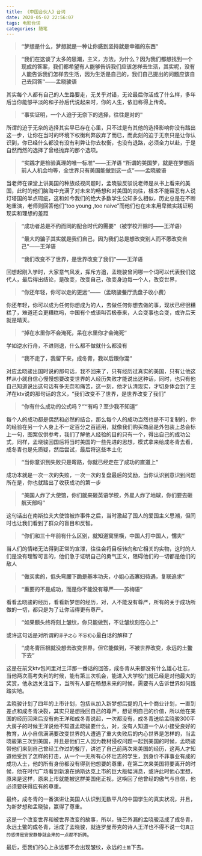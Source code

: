 ```yaml
---
title: 《中国合伙人》台词
date: 2020-05-02 22:56:07
tags: 电影台词
categories: 随笔
---
```




> **“梦想是什么，梦想就是一种让你感到坚持就是幸福的东西”**




> **“我们在这谈了太多的思潮，主义，方法，为什么？因为我们都想找到一个现成的答案，我们都希望有人能够告诉我们应该怎样去生活，其实呢，没有人能告诉我们怎样去生活，因为生活是自己的，我们自己提出的问题应该自己去回答”——孟晓骏语**

其实每个人都有自己的人生路要走，无关乎对错，无论最后你活成了什么样，多年后当你能够平淡的和子孙后代说起来时，你的人生，依旧称得上传奇。

> **"事实证明，一个人迫于无奈下的选择，往往是对的"**

所谓的迫于无奈的选择其实早已存在心里，只不过是有其他的选择影响你没有踏出这一步，让你在当时的环境下权衡利弊放弃了而已，而此刻的迫于无奈只是让你认识到，你已经什么都没有没有利弊让你去权衡，也没有退路，必须全力以赴，于是自然而然的选择了曾经抛弃的那个选项。


> **“实践才是检验真理的唯一标准”——王洋语
 “所谓的美国梦，就是在梦想面前人人机会均等，全世界只有美国能做到这一点”——孟晓骏语**

当老师在课堂上讲美国的种族歧视问题时，孟晓骏反驳说老师是从书上看来的美国，此时的他们脑海中充满了对未来的畅想和对美国的向往，根本不能容忍有人说灯塔国的半点瑕疵，这和如今我们的绝大多数学生公知多么相似，历史总是在不断地重演，老师则回答他们“too young ,too naive”而他们也在未来用卑微实践证明现实和理想的差距 



> **“成功者总是不约而同的配合时代的需要”（被学校开除时——王洋语）**
> 
> **“最大的骗子其实就是我们自己，因为我们总是想改变别人而不愿改变自己”——王洋语**
> 
> **“我们改变不了世界，是世界改变了我们”——王洋语**

回想起刚入学时，大家意气风发，挥斥方遒，孟晓骏曾问哪一个词可以代表我们这代人，最后得出结论，是改变，改变自己，改变身边每一个人，改变世界，

> **“你还年轻，你可以走的更远”——（孟晓骏餐厅洗盘子收小费）** 

你还年轻，你可以成为任何你想成为的人，去做任何你想去做的事，现状已经很糟糕了，难道还会更糟糕吗，中国有个成语叫否极泰来，人会变事也会变，或许后天就是晴天。

<!--
> **“我呢教签证咨询，王洋教美语思维，其实这些都是技术竞争力，那么什么是核心竞争力？我们的核心竞争力是你，没有人比一个失败者去讲梦想更有说服力”**-->


> **“掉在水里你不会淹死，呆在水里你才会淹死”**

学如逆水行舟，不进则退，什么都不做就什么都没有

> **“我不走了，我留下来，成冬青，我以后跟你混”**

 对应孟晓骏出国时说的那句话，我不回来了，只有经历过真实的美国，只有让他这样从小就自信心慢慢想要改变世界的人经历失败才能说出这种话，同时，也只有他自己知道说出这句话有多无奈和痛苦，这一刻，他才认清现实，才切身体会到了王洋在ktv说的那句话的含义，“我们改变不了世界，是世界改变了我们”


> **“你有什么成功的公式吗？”“有吗？至少我不知道”**

每个人的成功都是偶然和必然的结合，那么每个人的成功当然也是不可复制的，你的经验在另一个人身上不一定百分之百适用，就像我们购买商品是外包装上总会标上一句，图案仅供参考，我们了解他人经验的目的只有一个，得出自己的成功公式，同样，孟晓骏回国后将当时美国的一些先进的思想，模式拿来给成冬青去看，成冬青也是先质疑，然后尝试，最后将这些本土化


> **“当你意识到失败只是弯路，你就已经走在了成功的直道上”**

成功本就是一次一次的失败，一次一次的复盘最后的奖励，当你认识到意识到问题所在是，你也就踏出了收获成功的第一步

> **“美国人炸了大使馆，你们就来砸英语学校，外星人炸了地球，你们要去砸航天部吗”**

这句话出在南斯拉夫大使馆被炸事件之后，当时激起了国人的爱国主义思潮，但同时也让我们看到了群众的盲目和反智。

> **“你们和三十年前有什么区别，就知道窝里横，中国人打中国人，懦夫”**

当人们的情绪无法得到正常的宣泄，往往会将目标转向和它相关的实物，这时的人们是没有理智可言的，他们急于证明自己的勇气正义，阻碍他们的一切都是他们的敌人


> **“做买卖的，低头弯腰下跪是基本功夫，小姐心态寡妇待遇，复联追求”**






> **“重要的不是成功，而是你不能没有尊严——苏梅语”**

看看孟晓骏的经历，看看新梦想的经历，对，人不能没有尊严，所有的关于成功所做的一切，都只是为了让你活得更有尊严。

> **“如果额头终将刻上皱纹，你只能做到，不让皱纹刻在心上”**

或许这句话是对所谓的`赤子之心` `不忘初心`最白话的解释了


> **“成冬青压根就没想去改变世界，但它能做到，不被世界改变，永远的土鳖下去”**

这是在前文ktv包间里对王洋那一番话的回答，成冬青从来都没有什么雄心壮志，当他两次高考失利的时候，能有第三次机会，能进入大学校门就已经是对他最大的奖赏，他永远关注当下，当所有人都在畅想未来的时候，需要有人告诉世界如何践踏实地。


孟晓骏计划了四年的上市计划，包括从加入新梦想后提的几十个商业计划，一直到差点和成冬青决裂，其实只是想挽回自己的尊严，想证明自己的价值，所以他在美国的经历回来后没有向王洋和成冬青说起，一次都没有，成冬青送给孟晓骏300平大房子的时候王洋说他不知道孟晓骏要什么，对，没有人知道一个从小接受良好的教育，从小自信满满要改变世界的人遭遇了重大失败后的内心世界是怎样的，当孟晓骏第三次到美国，并且是他们三人因为教材侵权问题一起到美国的时候，孟晓骏带他们来到自己曾经工作过的餐厅，讲述了自己前两次来美国的经历，这两人才知道他受到了怎样的打击，从一个一无所有心怀壮志的学生，到身价不菲事业有成的成功人士，他的所有身份都没有得到他想要的尊重，在第二次来美国将要离开的时候，他在时代广场看到新浪在纳斯达克上市的巨大版幅消息，或许此时他心里想，原来是这样，原来上市就能被这群美国佬正视，这唤回了他曾经的傲气与自信，他必须要获得应有的尊重。


最终，成冬青的一番演讲让美国人认识到无数平凡的中国学生的真实状况，并且，为新梦想和孟晓骏，赢得了尊重。

这是一个改变世界和被世界改变的故事，所以，锋芒外漏的孟晓骏活成了成冬青，永远土鳖的成冬青，活成了孟晓骏，就连罗曼蒂克的诗人王洋也不得不说一句`真正的感情是安安静静就会来的一点都不折腾`。

最后，愿我们的心上永远都不会出现皱纹，永远的`土鳖`下去。
